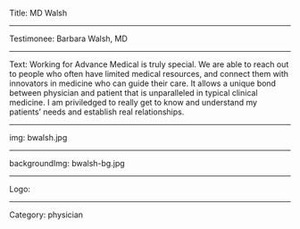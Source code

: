 Title: MD Walsh

----

Testimonee: Barbara Walsh, MD

----

Text: Working for Advance Medical is truly special. We are able to reach out to people who often have limited medical resources, and connect them with innovators in medicine who can guide their care. It allows a unique bond between physician and patient that is unparalleled in typical clinical medicine. I am priviledged to really get to know and understand my patients’ needs and establish real relationships.

----

img: bwalsh.jpg


----

backgroundImg: bwalsh-bg.jpg

----

Logo:

----

Category: physician
